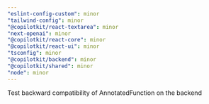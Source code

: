 ```yaml
---
"eslint-config-custom": minor
"tailwind-config": minor
"@copilotkit/react-textarea": minor
"next-openai": minor
"@copilotkit/react-core": minor
"@copilotkit/react-ui": minor
"tsconfig": minor
"@copilotkit/backend": minor
"@copilotkit/shared": minor
"node": minor
---
```


Test backward compatibility of AnnotatedFunction on the backend
